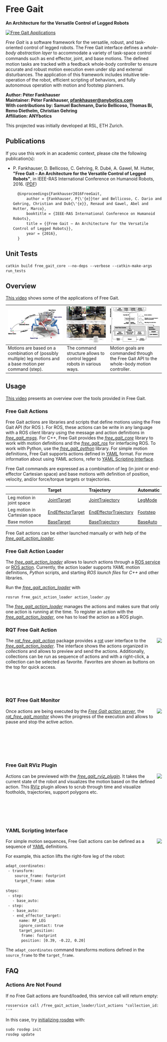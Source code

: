 # Free Gait

**An Architecture for the Versatile Control of Legged Robots**

[![Free Gait Applications](http://i.imgur.com/fsxbJNn.gif)](https://www.youtube.com/watch?v=EI1zBTYpXW0)

*Free Gait* is a software framework for the versatile, robust, and task-oriented control of legged robots. The Free Gait interface defines a *whole-body abstraction layer* to accommodate a variety of task-space control commands such as end effector, joint, and base motions. The deﬁned motion tasks are tracked with a feedback whole-body controller to ensure accurate and robust motion execution even under slip and external disturbances. The application of this framework includes intuitive tele-operation of the robot, efficient scripting of behaviors, and fully autonomous operation with motion and footstep planners.

**Author: Péter Fankhauser<br />
Maintainer: Péter Fankhauser, pfankhauser@anybotics.com<br />
With contributions by: Samuel Bachmann, Dario Bellicoso, Thomas Bi, Remo Diethelm, Christian Gehring<br />
Affiliation: ANYbotics**

This projected was initially developed at RSL, ETH Zurich.

## Publications

If you use this work in an academic context, please cite the following publication(s):

* P. Fankhauser, D. Bellicoso, C. Gehring, R. Dubé, A. Gawel, M. Hutter,
**"Free Gait – An Architecture for the Versatile Control of Legged Robots"**,
in IEEE-RAS International Conference on Humanoid Robots, 2016. ([PDF](https://www.researchgate.net/publication/312111333))

        @inproceedings{Fankhauser2016FreeGait,
            author = {Fankhauser, P{\'{e}}ter and Bellicoso, C. Dario and Gehring, Christian and Dub{\'{e}}, Renaud and Gawel, Abel and Hutter, Marco},
            booktitle = {IEEE-RAS International Conference on Humanoid Robots},
            title = {{Free Gait – An Architecture for the Versatile Control of Legged Robots}},
            year = {2016},
        }

## Unit Tests

	catkin build free_gait_core --no-deps --verbose --catkin-make-args run_tests

## Overview

[This video](https://www.youtube.com/watch?v=EI1zBTYpXW0) shows some of the applications of Free Gait.

| [![Free Gait Notions and Coordinate Systems](free_gait_core/doc/notions_and_coordinate_systems_preview.png)](free_gait_core/doc/notions_and_coordinate_systems.pdf) | [![Free Gait Motion Examples](free_gait_core/doc/motion_examples_preview.jpg)](free_gait_core/doc/motion_examples.jpg) | [![Free Gait Control Scheme](free_gait_core/doc/control_scheme_preview.png)](free_gait_core/doc/control_scheme.pdf) |
| :-- | :-- | :-- |
| Motions are based on a combination of (possibly multiple) leg motions and a base motion per command (step). | The command structure allows to control legged robots in various ways. | Motion  goals  are  commanded  through  the  Free  Gait  API  to  the whole-body  motion  controller. |

## Usage

[This video](https://www.youtube.com/watch?v=PNJZvCCOmD8) presents an overview over the tools provided in Free Gait.

### Free Gait Actions

Free Gait actions are libraries and scripts that define motions using the Free Gait API (for ROS ). For ROS, these actions can be write in any language with a ROS client library using the message and action definitions in *[free_gait_msgs]*. For C++, Free Gait provides the *[free_gait_core]* library to work with motion definitions and the *[free_gait_ros]* for interfacing ROS. To work with Python, use the *[free_gait_python]* library. For simple motion definitions, Free Gait supports actions defined in [YAML] format. For more information about using YAML actions, refer to [YAML Scripting Interface](#yaml-scripting-interface).

Free Gait commands are expressed as a combination of leg (in joint or end-effector Cartesian space) and base motions with definition of position, velocity, and/or force/torque targets or trajectories.

|  | Target | Trajectory | Automatic |
|:--|:--|:--|:--|
| Leg motion in joint space | [JointTarget](free_gait_msgs/msg/JointTarget.msg) | [JointTrajectory](free_gait_msgs/msg/JointTrajectory.msg) | [LegMode](free_gait_msgs/msg/LegMode.msg) |
| Leg motion in Cartesian space | [EndEffectorTarget](free_gait_msgs/msg/EndEffectorTarget.msg) | [EndEffectorTrajectory](free_gait_msgs/msg/EndEffectorTrajectory.msg) | [Footstep](free_gait_msgs/msg/Footstep.msg) |
| Base motion | [BaseTarget](free_gait_msgs/msg/BaseTarget.msg) | [BaseTrajectory](free_gait_msgs/msg/BaseTrajectory.msg) | [BaseAuto](free_gait_msgs/msg/BaseAuto.msg) |

Free Gait actions can be either launched manually or with help of the *[free_gait_action_loader]*.

### Free Gait Action Loader

The *[free_gait_action_loader]* allows to launch actions through a [ROS service](free_gait_msgs/srv/SendAction.srv) or [ROS action](free_gait_msgs/action/ExecuteAction.action). Currently, the action loader supports *YAML* motion definitions, *Python* scripts, and starting *ROS launch files* for *C++* and other libraries.

Run the *[free_gait_action_loader]* with

	rosrun free_gait_action_loader action_loader.py

The *[free_gait_action_loader]* manages the actions and makes sure that only one action is running at the time. To register an action with the *[free_gait_action_loader]*, one has to load the action as a ROS plugin.

### RQT Free Gait Action

<a href="https://www.youtube.com/watch?v=PNJZvCCOmD8"><img align="right" src="http://i.imgur.com/sy91C8f.gif"></a>

The *[rqt_free_gait_action]* package provides a [rqt](http://wiki.ros.org/rqt) user interface to the  *[free_gait_action_loader]*. The interface shows the actions organized in *collections* and allows to preview and send the actions. Additionally, collections can be run as sequence of actions and with a right-click, a collection can be selected as favorite. Favorites are shown as buttons on the top for quick access.

<br/>
<br/>
<br/>

### RQT Free Gait Monitor

<a href="https://www.youtube.com/watch?v=PNJZvCCOmD8"><img align="right" src="http://i.imgur.com/vIW2fjj.gif"></a>

Once actions are being executed by the *[Free Gait action server](free_gait_ros/include/free_gait_ros/FreeGaitActionServer.hpp)*, the *[rqt_free_gait_monitor]* shows the progress of the execution and allows to pause and stop the active action.

<br/>
<br/>
<br/>
<br/>
<br/>

### Free Gait RViz Plugin

<a href="https://www.youtube.com/watch?v=PNJZvCCOmD8"><img align="right" src="http://i.imgur.com/GUqRKD4.gif"></a>

Actions can be previewed with the *[free_gait_rviz_plugin]*. It takes the current state of the robot and visualizes the motion based on the defined action. This [RViz] plugin allows to scrub through time and visualize footholds, trajectories, support polygons etc.

<br/>
<br/>
<br/>
<br/>

### YAML Scripting Interface

<a href="https://www.youtube.com/watch?v=PNJZvCCOmD8"><img align="right" src="http://i.imgur.com/N9L6ogg.gif"></a>

For simple motion sequences, Free Gait actions can be defined as  a sequence of [YAML] definitions.

For example, this action lifts the right-fore leg of the robot:

    adapt_coordinates:
     - transform:
        source_frame: footprint
        target_frame: odom

    steps:
     - step:
       - base_auto:
     - step:
       - base_auto:
       - end_effector_target:
          name: RF_LEG
          ignore_contact: true
          target_position:
           frame: footprint
           position: [0.39, -0.22, 0.20]

The `adapt_coordinates` command transforms motions defined in the `source_frame` to the `target_frame`.

## FAQ

### Actions Are Not Found

If no Free Gait actions are found/loaded, this service call will return empty:

	rosservice call /free_gait_action_loader/list_actions "collection_id: ''"

In this case, try [initializing rosdep](http://wiki.ros.org/rosdep#Initializing_rosdep) with:

	sudo rosdep init
	rosdep update


[ROS]: http://www.ros.org
[RViz]: http://wiki.ros.org/rviz
[YAML]: http://yaml.org
[free_gait_core]: free_gait_core
[free_gait_ros]: free_gait_ros
[free_gait_python]: free_gait_python
[free_gait_msgs]: free_gait_msgs
[free_gait_action_loader]: free_gait_action_loader
[rqt_free_gait_action]: rqt_free_gait_action
[rqt_free_gait_monitor]: rqt_free_gait_monitor
[free_gait_rviz_plugin]: free_gait_rviz_plugin
